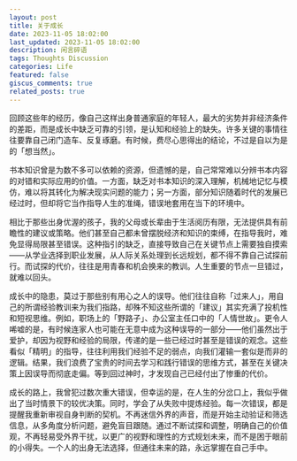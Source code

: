 ```yaml
---
layout: post
title: 关于成长
date: 2023-11-05 18:02:00
last_updated: 2023-11-05 18:02:00
description: 闲言碎语
tags: Thoughts Discussion
categories: Life
featured: false
giscus_comments: true
related_posts: true
---
```


回顾这些年的经历，像自己这样出身普通家庭的年轻人，最大的劣势并非经济条件的差距，而是成长中缺乏可靠的引领，是认知和经验上的缺失。许多关键的事情往往要靠自己闭门造车、反复琢磨。有时候，费尽心思得出的结论，不过是自以为是的「想当然」。

书本知识曾是为数不多可以依赖的资源，但遗憾的是，自己常常难以分辨书本内容的对错和实际应用的价值。一方面，缺乏对书本知识的深入理解，机械地记忆与模仿，难以将其转化为解决现实问题的能力；另一方面，部分知识随着时代的发展已经过时，但却将它当作指导人生的准绳，错误地套用在当下的环境中。

相比于那些出身优渥的孩子，我的父母或长辈由于生活阅历有限，无法提供具有前瞻性的建议或策略。他们甚至自己都未曾摆脱经济和知识的束缚，在指导我时，难免显得局限甚至错误。这种指引的缺乏，直接导致自己在关键节点上需要独自摸索——从学业选择到职业发展，从人际关系处理到长远规划，都不得不靠自己试探前行。而试探的代价，往往是用青春和机会换来的教训。人生重要的节点一旦错过，就难以回头。

成长中的隐患，莫过于那些别有用心之人的误导。他们往往自称「过来人」，用自己的所谓经验教训来为我们指路，却殊不知这些所谓的「建议」其实充满了投机性和短视思维。例如，职场上的「野路子」、办公室主任口中的「人情世故」。更令人唏嘘的是，有时候连家人也可能在无意中成为这种误导的一部分——他们虽然出于爱护，却因为视野和经验的局限，传递的是一些已经过时甚至是错误的观念。这些看似「精明」的指导，往往利用我们经验不足的弱点，向我们灌输一套似是而非的逻辑。结果，我们浪费了宝贵的时间去学习和践行错误的思维方式，甚至在关键决策上因误导而彻底走偏。等到回过神时，才发现自己已经付出了惨重的代价。

成长的路上，我曾犯过数次重大错误，但幸运的是，在人生的分岔口上，我似乎做出了当时情景下的较优决策。同时，学会了从失败中提炼经验。每一次错误，都是提醒我重新审视自身判断的契机。不再迷信外界的声音，而是开始主动验证和筛选信息，从多角度分析问题，避免盲目跟随。通过不断试探和调整，明确自己的价值观，不再轻易受外界干扰，以更广的视野和理性的方式规划未来，而不是困于眼前的小得失。一个人的出身无法选择，但通往未来的路，永远掌握在自己手中。
